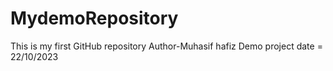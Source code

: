 # MydemoRepository
This is my first GitHub repository 
Author-Muhasif hafiz 
Demo project date = 22/10/2023
